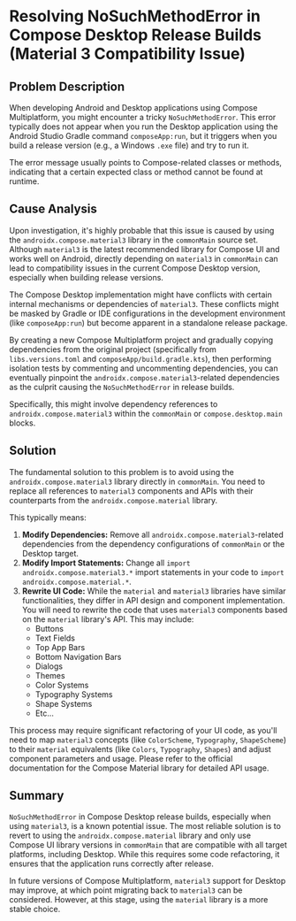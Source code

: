 # Resolving NoSuchMethodError in Compose Desktop Release Builds (Material 3 Compatibility Issue)

## Problem Description

When developing Android and Desktop applications using Compose Multiplatform, you might encounter a tricky `NoSuchMethodError`. This error typically does not appear when you run the Desktop application using the Android Studio Gradle command `composeApp:run`, but it triggers when you build a release version (e.g., a Windows `.exe` file) and try to run it.

The error message usually points to Compose-related classes or methods, indicating that a certain expected class or method cannot be found at runtime.

## Cause Analysis

Upon investigation, it's highly probable that this issue is caused by using the `androidx.compose.material3` library in the `commonMain` source set. Although `material3` is the latest recommended library for Compose UI and works well on Android, directly depending on `material3` in `commonMain` can lead to compatibility issues in the current Compose Desktop version, especially when building release versions.

The Compose Desktop implementation might have conflicts with certain internal mechanisms or dependencies of `material3`. These conflicts might be masked by Gradle or IDE configurations in the development environment (like `composeApp:run`) but become apparent in a standalone release package.

By creating a new Compose Multiplatform project and gradually copying dependencies from the original project (specifically from `libs.versions.toml` and `composeApp/build.gradle.kts`), then performing isolation tests by commenting and uncommenting dependencies, you can eventually pinpoint the `androidx.compose.material3`-related dependencies as the culprit causing the `NoSuchMethodError` in release builds.

Specifically, this might involve dependency references to `androidx.compose.material3` within the `commonMain` or `compose.desktop.main` blocks.

## Solution

The fundamental solution to this problem is to avoid using the `androidx.compose.material3` library directly in `commonMain`. You need to replace all references to `material3` components and APIs with their counterparts from the `androidx.compose.material` library.

This typically means:

1.  **Modify Dependencies:** Remove all `androidx.compose.material3`-related dependencies from the dependency configurations of `commonMain` or the Desktop target.
2.  **Modify Import Statements:** Change all `import androidx.compose.material3.*` import statements in your code to `import androidx.compose.material.*`.
3.  **Rewrite UI Code:** While the `material` and `material3` libraries have similar functionalities, they differ in API design and component implementation. You will need to rewrite the code that uses `material3` components based on the `material` library's API. This may include:
    *   Buttons
    *   Text Fields
    *   Top App Bars
    *   Bottom Navigation Bars
    *   Dialogs
    *   Themes
    *   Color Systems
    *   Typography Systems
    *   Shape Systems
    *   Etc...

This process may require significant refactoring of your UI code, as you'll need to map `material3` concepts (like `ColorScheme`, `Typography`, `ShapeScheme`) to their `material` equivalents (like `Colors`, `Typography`, `Shapes`) and adjust component parameters and usage. Please refer to the official documentation for the Compose Material library for detailed API usage.

## Summary

`NoSuchMethodError` in Compose Desktop release builds, especially when using `material3`, is a known potential issue. The most reliable solution is to revert to using the `androidx.compose.material` library and only use Compose UI library versions in `commonMain` that are compatible with all target platforms, including Desktop. While this requires some code refactoring, it ensures that the application runs correctly after release.

In future versions of Compose Multiplatform, `material3` support for Desktop may improve, at which point migrating back to `material3` can be considered. However, at this stage, using the `material` library is a more stable choice.

